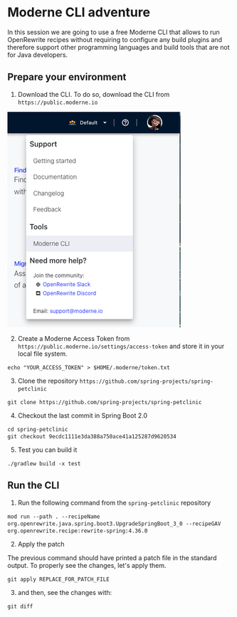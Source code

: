 # Moderne CLI adventure

In this session we are going to use a free Moderne CLI that allows to 
run OpenRewrite recipes without requiring to configure any build plugins
and therefore support other programming languages and build tools that 
are not for Java developers. 

## Prepare your environment

1. Download the CLI. To do so, download the CLI from `https://public.moderne.io`

![context menu](assets/cli-download.png)

2. Create a Moderne Access Token from `https://public.moderne.io/settings/access-token`
and store it in your local file system.

```
echo "YOUR_ACCESS_TOKEN" > $HOME/.moderne/token.txt
```

3. Clone the repository `https://github.com/spring-projects/spring-petclinic`

```
git clone https://github.com/spring-projects/spring-petclinic
```

4. Checkout the last commit in Spring Boot 2.0
   
```
cd spring-petclinic
git checkout 9ecdc1111e3da388a750ace41a125287d9620534
```
5. Test you can build it

```
./gradlew build -x test
```

## Run the CLI 

1. Run the following command from the `spring-petclinic` repository

```
mod run --path . --recipeName org.openrewrite.java.spring.boot3.UpgradeSpringBoot_3_0 --recipeGAV org.openrewrite.recipe:rewrite-spring:4.36.0
```

2. Apply the patch

The previous command should have printed a patch file in the standard output. To properly see the changes, let's apply them.

```
git apply REPLACE_FOR_PATCH_FILE 
```

3. and then, see the changes with:

```
git diff
```


